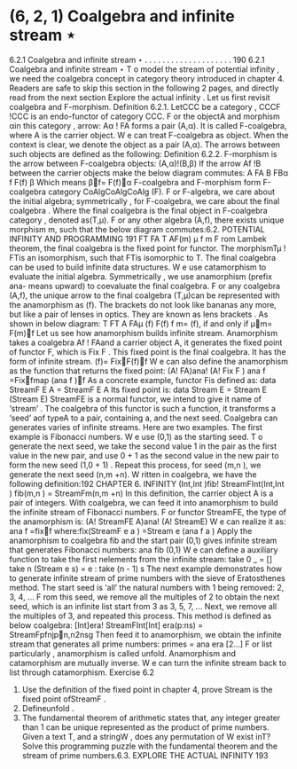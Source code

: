 # (6, 2, 1) Coalgebra and infinite stream ⋆

6.2.1 Coalgebra and infinite stream ⋆ . . . . . . . . . . . . . . . . . . . . 190
6.2.1 Coalgebra and infinite stream ⋆
T o model the stream of potential infinity , we need the coalgebra concept in category
theory introduced in chapter 4. Readers are safe to skip this section in the following 2
pages, and directly read from the next section Explore the actual infinity . Let us first
revisit coalgebra and F-morphism.
Definition 6.2.1. LetCCC be a category , CCCF   !CCC is an endo-functor of category CCC. F or
the objectA and morphism αin this category , arrow:
Aα   ! FA
forms a pair (A,α). It is called F-coalgebra, where A is the carrier object.
W e can treat F-coalgebra as object. When the context is clear, we denote the object
as a pair (A,α). The arrows between such objects are defined as the following:
Definition 6.2.2. F-morphism is the arrow between F-coalgebra objects:
(A,α) !(B,β)
If the arrow Af   !B between the carrier objects make the below diagram commutes:
A FA
B FBα
f F(f)
β
Which means βf= F(f)α
F-coalgebra and F-morphism form F-coalgebra category CoAlgCoAlgCoAlg (F). F or F-algebra, we
care about the initial algebra; symmetrically , for F-coalgebra, we care about the final
coalgebra . Where the final coalgebra is the final object in F-coalgebra category , denoted
as(T,µ). F or any other algebra (A,f), there exists unique morphism m, such that the
below diagram commutes:6.2. POTENTIAL INFINITY AND PROGRAMMING 191
FT FA
T AF(m)
µ f
m
F rom Lambek theorem, the final coalgebra is the fixed point for functor. The morphismTµ   ! FTis an isomorphism, such that FTis isomorphic to T. The final coalgebra
can be used to build infinite data structures.
W e use catamorphism to evaluate the initial algebra. Symmetrically , we use anamorphism (prefix ana- means upward) to coevaluate the final coalgebra. F or any coalgebra
(A,f), the unique arrow to the final coalgebra (T,µ)can be represented with the anamorphism as (f). The brackets do not look like bananas any more, but like a pair of lenses
in optics. They are known as lens brackets . As shown in below diagram:
T FT
A FAµ
(f) F(f)
f
m= (f), if and only if µm= F(m)f
Let us see how anamorphism builds infinite stream. Anamorphism takes a coalgebra
Af   ! FAand a carrier object A, it generates the fixed point of functor F, which is Fix F .
This fixed point is the final coalgebra. It has the form of infinite stream.
(f)= FixF(f)f
W e can also define the anamorphism as the function that returns the fixed point:
(A! FA)ana   ! (A! Fix F )
ana f =Fixfmap (ana f )f
As a concrete example, functor Fis defined as:
data StreamF E A = StreamF E A
Its fixed point is:
data Stream E = Stream E (Stream E)
StreamFE is a normal functor, we intend to give it name of ‘stream’ . The coalgebra
of this functor is such a function, it transforms a ‘seed’ aof typeA to a pair, containing
a, and the next seed.
Coalgebra can generates varies of infinite streams. Here are two examples. The first
example is Fibonacci numbers. W e use (0,1) as the starting seed. T o generate the next
seed, we take the second value 1 in the pair as the first value in the new pair, and use
0 + 1 as the second value in the new pair to form the new seed (1,0 + 1) . Repeat this
process, for seed (m,n ), we generate the next seed (n,m +n). W ritten in coalgebra, we
have the following definition:192 CHAPTER 6. INFINITY
(Int,Int )fib   ! StreamFInt(Int,Int )
fib(m,n ) = StreamFm(n,m +n)
In this definition, the carrier object A is a pair of integers. With coalgebra, we can
feed it into anamorphism to build the infinite stream of Fibonacci numbers. F or functor
StreamFE, the type of the anamorphism is:
(A! StreamFE A)ana   ! (A! StreamE)
W e can realize it as:
ana f =fixf
where:fix(StreamF e a ) =Stream e (ana f a )
Apply the anamorphism to coalgebra fib and the start pair (0,1) gives infinite stream
that generates Fibonacci numbers:
ana fib (0,1)
W e can define a auxiliary function to take the first nelements from the infinite stream:
take 0 _ = []
take n (Stream e s) = e : take (n - 1) s
The next example demonstrates how to generate infinite stream of prime numbers
with the sieve of Eratosthenes method. The start seed is ‘all’ the natural numbers with
1 being removed: 2, 3, 4, ... F rom this seed, we remove all the multiples of 2 to obtain
the next seed, which is an infinite list start from 3 as 3, 5, 7, ... Next, we remove all the
multiples of 3, and repeated this process. This method is defined as below coalgebra:
[Int]era   ! StreamFInt[Int]
era(p:ns) = StreamFpfnjp∤n,n2nsg
Then feed it to anamorphism, we obtain the infinite stream that generates all prime
numbers:
primes = ana era [2...]
F or list particularly , anamorphism is called unfold. Anamorphism and catamorphism
are mutually inverse. W e can turn the infinite stream back to list through catamorphism.
Exercise 6.2
1. Use the definition of the fixed point in chapter 4, prove Stream is the fixed point
ofStreamF .
2. Defineunfold .
3. The fundamental theorem of arithmetic states that, any integer greater than 1 can
be unique represented as the product of prime numbers. Given a text T, and a
stringW , does any permutation of W exist inT? Solve this programming puzzle
with the fundamental theorem and the stream of prime numbers.6.3. EXPLORE THE ACTUAL INFINITY 193
